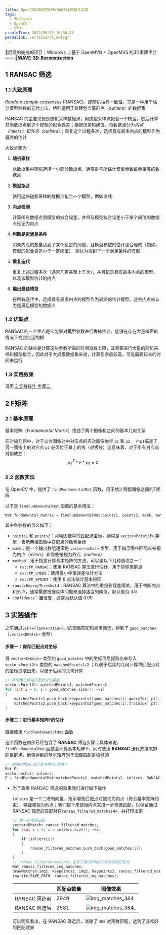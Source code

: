 ```yaml
---
title: OpenCV实现的F矩阵+RANSAC原理与实践
tags: 
  - 3DVision
  - OpenCV
  - SfM
createTime: 2023/09/20 16:30:25
permalink: /article/aljo8frg/
---
```



🌟后续的完成的项目：Windows 上基于 OpenMVG + OpenMVS 的3D重建平台 —— **[🌊WAVE-3D-Reconstruction](https://github.com/PLUS-WAVE/WAVE-3D-Reconstruction)**
## 1 RANSAC 筛选

### 1.1 大致原理

*Random sample consensus* (RANSAC)，即随机抽样一致性，其是一种用于估计模型参数的迭代方法，特别适用于处理包含离群点（outliers）的数据集

RANSAC 的主要思想是随机采样数据点，用这些采样点拟合一个模型，然后计算其他数据点到这个模型的拟合误差；<!-- more -->根据误差和阈值，将数据点分为*内点（inliers）*和*外点（outliers）*；重复这个过程多次，选择具有最多内点的模型作为最终的估计


大致步骤为：

1. **随机采样**

   从数据集中随机选择一小部分数据点，通常是与所估计模型参数数量相等的数据点

2. **模型拟合**

   使用这些随机采样的数据点拟合一个模型，例如直线

3. **内点检测**

   计算所有数据点到模型的拟合误差，并将与模型拟合误差小于某个阈值的数据点标记为内点

4. **判断是否满足条件**

   如果内点的数量达到了某个设定的阈值，且模型参数的估计是合理的（例如，模型的拟合误差小于一定阈值），则认为找到了一个满足条件的模型

5. **重复迭代**

   重复上述过程多次（通常几百甚至上千次），并且记录具有最多内点的模型，以及该模型估计的内点

6. **输出最佳模型**

   在所有迭代中，选择具有最多内点的模型作为最终的估计模型。这些内点被认为是满足模型的数据点

### 1.2 优缺点

RANSAC 的一个优点是它能够对模型参数进行鲁棒估计，能够在存在大量噪声的情况下找到合适的模

RANSAC 的缺点是计算这些参数所需的时间没有上限，其需要进行大量的随机采样和模型拟合，因此对于大规模数据集来说，计算复杂度较高，可能需要较长的时间来运行

### 1.3 实践效果

请见<a href="#1"> 3 实践操作 步骤二 </a>

## 2 F矩阵

### 2.1 基本原理

基本矩阵（*Fundamental Matrix*）描述了两个摄像机之间的基本几何关系

在对极几何中，对于立体图像对中对应点的齐次图像坐标 `p1` 和 `p2`， `F*p1`描述了另一图像上的对应点 `p2` 必须位于其上的线（对极线）这意味着，对于所有对应点对都成立：
$$
p_2^T * F * p_1 = 0
$$

### 2.2 函数实现

在 OpenCV 中，提供了 `findFundamentalMat` 函数，用于估计两幅图像之间的F矩阵

以下是 `findFundamentalMat` 函数的基本用法：

```cpp
Mat fundamental_matrix = findFundamentalMat(points1, points2, mask, method, ransacReprojThreshold, confidence);
```

其中各参数的含义如下：

- `points1` 和 `points2`：两幅图像中的匹配点坐标，通常是 `vector<Point2f>` 类型，表示两幅图像中匹配点的像素坐标
- `mask`：是一个输出数组通常是 `vector<uchar>` 类型，用于指示哪些匹配点被视为内点（*inliers*）和哪些被视为外点（*outliers*）
- `method`：用于指定计算基本矩阵的方法，可以是以下几种选项之一：
  - `cv::FM_RANSAC`：使用 RANSAC 算法进行估计，用于排除离群点
  - `cv::FM_LMEDS`：使用最小中值误差估计方法
  - `cv::FM_8POINT`：使用 8 点法估计基本矩阵
- `ransacReprojThreshold`：RANSAC 算法中的重投影误差阈值，用于判断内点和外点，通常需要根据具体问题来选择适当的阈值，默认值为 3.0
- `confidence`：置信度，通常为默认值 0.99

## 3 实践操作

之前通过`SIFT`+`Flann`+`ratio=0.7`的图像匹配和初步筛选，得到了 `good_matches`（`vector<DMatch>` 类型）

#### 步骤一：保存匹配点对坐标

将 `vector<DMatch>` 类型的 `good_matches` 中的坐标信息提取出来存入 `vector<Point2f>` 类型的 `matchedPoints1/2` ；以便于后续的几何计算将匹配点对的坐标提取出来，以便于后续的几何计算

```cpp
// 声明用于保存匹配点对的容器
vector<Point2f> matchedPoints1, matchedPoints2;
for (int i = 0; i < good_matches.size(); ++i)
{
    matchedPoints1.push_back(keypoints1[good_matches[i].queryIdx].pt);
    matchedPoints2.push_back(keypoints2[good_matches[i].trainIdx].pt);
}
```

#### 步骤二：进行基本矩阵F的估计

直接使用 `findFundamentalMat` 函数

这个函数在内部已经包含了 **RANSAC** 筛选步骤；具体来说，`findFundamentalMat` 函数会计算基本矩阵 F，同时使用 **RANSAC** 迭代方法来排除离群点，确保得到的基本矩阵对于图像匹配是稳健的

```cpp
// 使用RANSAC进行基本矩阵F的估计
Mat F;
vector<uchar> inliers;
F = findFundamentalMat(matchedPoints1, matchedPoints2, inliers, RANSAC);
```

- 为了查看 RANSAC 筛选的效果我们进行如下操作<a name="1"></a>

  `inliers` 是一个二进制向量，指示哪些匹配点对被视为内点（符合基本矩阵约束），哪些被视为外点；我们接下来使用内点来进一步筛选匹配，只保留通过 RANSAC 筛选的匹配对在`ransac_filtered_matches`中，并打印出来

  ```cpp
  // 进一步筛选匹配
  vector<DMatch> ransac_filtered_matches;
  for (int i = 0; i < inliers.size(); ++i)
  {
      if (inliers[i])
      {
          ransac_filtered_matches.push_back(good_matches[i]);
      }
  }
  // ransac_filtered_matches 包含了通过RANSAC筛选后的匹配对
  Mat ransac_filtered_img_matches;
  drawMatches(img1, keypoints1, img2, keypoints2, ransac_filtered_matches, ransac_filtered_img_matches);    
  imwrite(SAVE_PATH, ransac_filtered_img_matches);
  ```

  |               | 匹配点数量 | 图像效果                                                     |
  | ------------- | ---------- | ------------------------------------------------------------ |
  | RANSAC 筛选前 | 2949       | ![img_matches_3&4](https://raw.githubusercontent.com/PLUS-WAVE/blog-image/master/img/blog/2023-09-16/img_matches_3-4.jpg) |
  | RANSAC 筛选后 | 2581       | ![img_matches_3&4_](https://raw.githubusercontent.com/PLUS-WAVE/blog-image/master/img/blog/2023-09-16/img_matches_3-4_.jpg) |

  可以明显看出，在 RANSAC 筛选后，消除了 `368` 对离群匹配，达到了非常好的匹配效果